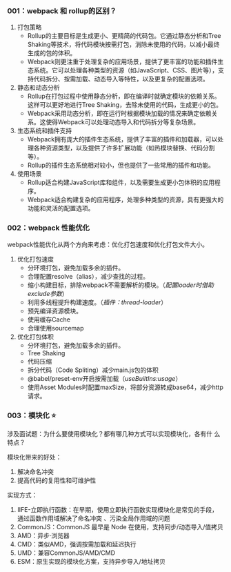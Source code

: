### 001：webpack 和 rollup的区别？

1. 打包策略
   - Rollup的主要目标是生成更小、更精简的代码包。它通过静态分析和Tree Shaking等技术，将代码模块按需打包，消除未使用的代码，以减小最终生成的包的体积。
   - Webpack则更注重于处理复杂的应用场景，提供了更丰富的功能和插件生态系统。它可以处理各种类型的资源（如JavaScript、CSS、图片等），支持代码拆分、按需加载、动态导入等特性，以及更复杂的配置选项。
2. 静态和动态分析
   - Rollup在打包过程中使用静态分析，即在编译时就确定模块的依赖关系。这样可以更好地进行Tree Shaking，去除未使用的代码，生成更小的包。
   - Webpack采用动态分析，即在运行时根据模块加载的情况来确定依赖关系。这使得Webpack可以处理动态导入和代码拆分等复杂场景。
3. 生态系统和插件支持
   - Webpack拥有庞大的插件生态系统，提供了丰富的插件和加载器，可以处理各种资源类型，以及提供了许多扩展功能（如热模块替换、代码分割等）。
   - Rollup的插件生态系统相对较小，但也提供了一些常用的插件和功能。
4. 使用场景
   - Rollup适合构建JavaScript库和组件，以及需要生成更小包体积的应用程序。
   - Webpack适合构建复杂的应用程序，处理多种类型的资源，具有更强大的功能和灵活的配置选项。

### 002：webpack 性能优化

webpack性能优化从两个方向来考虑：优化打包速度和优化打包文件大小。

1. 优化打包速度
   - 分环境打包，避免加载多余的插件。
   - 合理配置resolve（alias），减少查找的过程。
   - 缩小构建目标，排除webpack不需要解析的模块。（*配置loader时借助exclude参数*）
   - 利用多线程提升构建速度。（*插件：thread-loader*）
   - 预先编译资源模块。
   - 使用缓存Cache
   - 合理使用sourcemap
2. 优化打包体积
   - 分环境打包，避免加载多余的插件。
   - Tree Shaking
   - 代码压缩
   - 拆分代码（Code Spliting）减少main.js包的体积
   - @babel/preset-env开启按需加载（*useBuiltIns:usage*）
   - 使用Asset Modules时配置maxSize，将部分资源转成base64，减少http请求。

### 003：模块化 ⭐️

涉及面试题：为什么要使用模块化？都有哪几种方式可以实现模块化，各有什 么特点？

模块化带来的好处：

1. 解决命名冲突
2. 提高代码的复用性和可维护性

实现方式：

1. IIFE-立即执行函数：在早期，使用立即执行函数实现模块化是常见的手段， 通过函数作用域解决了命名冲突 、污染全局作用域的问题
2. CommonJS：CommonJS 最早是 Node 在使用，支持同步/动态导入/值拷贝
3. AMD：异步·浏览器
4. CMD：类似AMD，强调按需加载和延迟执行
5. UMD：兼容CommonJS/AMD/CMD
6. ESM：原生实现的模块化方案，支持异步导入/地址拷贝